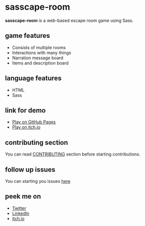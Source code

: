 # sasscape-room

**sasscape-room** is a web-based escape room game using Sass.

## game features
- Consists of multiple rooms
- Interactions with many things
- Narration message board
- Items and description board

## language features
- HTML
- Sass

## link for demo
- [Play on GitHub Pages](https://daimessdn.github.io/sasscape-room)
- [Play on itch.io](https://daimessdn.itch.io/sasscape-room)

## contributing section
You can read [CONTRIBUTING](https://github.com/daimessdn/sasscape-room/blob/master/CONTRIBUTING.md) section before starting contributions.

## follow up issues
You can starting you issues [here](https://daimessdn.github.io/sasscape-room/issues)

## peek me on
- [Twitter](https://twitter.com/daimessdn)
- [LinkedIn](https://linkedin.com/in/dimaswehhh)
- [itch.io](https://daimessdn.itch.io)
